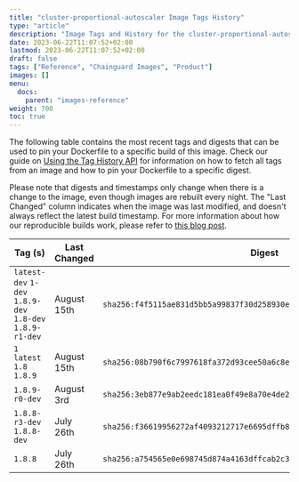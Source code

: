 ```yaml
---
title: "cluster-proportional-autoscaler Image Tags History"
type: "article"
description: "Image Tags and History for the cluster-proportional-autoscaler Chainguard Image"
date: 2023-06-22T11:07:52+02:00
lastmod: 2023-06-22T11:07:52+02:00
draft: false
tags: ["Reference", "Chainguard Images", "Product"]
images: []
menu:
  docs:
    parent: "images-reference"
weight: 700
toc: true
---
```


The following table contains the most recent tags and digests that can be used to pin your Dockerfile to a specific build of this image. Check our guide on [Using the Tag History API](/chainguard/chainguard-images/using-the-tag-history-api/) for information on how to fetch all tags from an image and how to pin your Dockerfile to a specific digest.

Please note that digests and timestamps only change when there is a change to the image, even though images are rebuilt every night. The "Last Changed" column indicates when the image was last modified, and doesn't always reflect the latest build timestamp. For more information about how our reproducible builds work, please refer to [this blog post](https://www.chainguard.dev/unchained/reproducing-chainguards-reproducible-image-builds).

| Tag (s)                                                    | Last Changed | Digest                                                                    |
|------------------------------------------------------------|--------------|---------------------------------------------------------------------------|
|  `latest-dev` `1-dev` `1.8.9-dev` `1.8-dev` `1.8.9-r1-dev` | August 15th  | `sha256:f4f5115ae831d5bb5a99837f30d258930e62bc8bc8fbb11c1d0498d17fd88041` |
|  `1` `latest` `1.8` `1.8.9`                                | August 15th  | `sha256:08b790f6c7997618fa372d93cee50a6c8e08920de2360ea81228bc1e45bdd009` |
|  `1.8.9-r0-dev`                                            | August 3rd   | `sha256:3eb877e9ab2eedc181ea0f49e8a70e4de274d7944677d583a014e3b65e349e01` |
|  `1.8.8-r3-dev` `1.8.8-dev`                                | July 26th    | `sha256:f36619956272af4093212717e6695dffb89092429cedc9898a8dbcc4b694aba4` |
|  `1.8.8`                                                   | July 26th    | `sha256:a754565e0e698745d874a4163dffcab2c3c4e22a31d11dac5dcb94ecf10d959f` |
